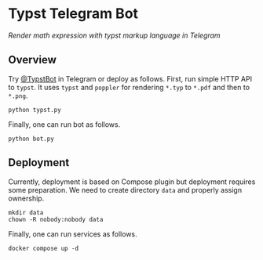 # Typst Telegram Bot

*Render math expression with typst markup language in Telegram*

## Overview

Try [@TypstBot][1] in Telegram or deploy as follows. First, run simple HTTP API
to `typst`. It uses `typst` and `poppler` for rendering `*.typ` to `*.pdf` and
then to `*.png`.

```shell
python typst.py
```

Finally, one can run bot as follows.

```
python bot.py
```

[1]: https://t.me/TypstBot

## Deployment

Currently, deployment is based on Compose plugin but deployment requires some
preparation. We need to create directory `data` and properly assign ownership.

```shell
mkdir data
chown -R nobody:nobody data
```

Finally, one can run services as follows.

```shell
docker compose up -d
```
